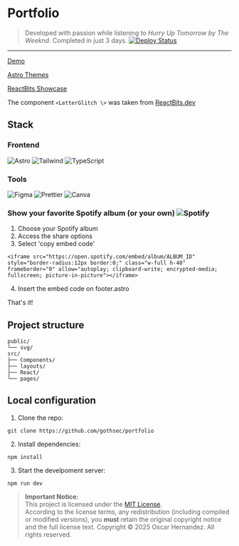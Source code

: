 # Portfolio
> Developed with passion while listening to _Hurry Up Tomorrow by The Weeknd_. Completed in just 3 days.
[![Deploy Status](https://img.shields.io/badge/Deploy-Vercel-black?style=flat&logo=vercel)](tu-url-deploy)

---

[Demo](https://ahmadridho.vercel.app/)

[Astro Themes](https://astro.build/themes/details/dark-minimal/)

[ReactBits Showcase](https://www.reactbits.dev/showcase) 

The component `<LetterGlitch \>` was taken from [ReactBits.dev](https://www.reactbits.dev/)

## **Stack**  
### **Frontend**  
![Astro](https://img.shields.io/badge/Astro-FF5D01?logo=astro&logoColor=white)
![Tailwind](https://img.shields.io/badge/Tailwind_CSS-38B2AC?logo=tailwind-css&logoColor=white)
![TypeScript](https://img.shields.io/badge/TypeScript-3178C6?logo=typescript&logoColor=white)

### **Tools**  
![Figma](https://img.shields.io/badge/Figma-F24E1E?logo=figma&logoColor=white)
![Prettier](https://img.shields.io/badge/Prettier-F7B93E?logo=prettier&logoColor=black)
![Canva](https://img.shields.io/badge/Canva-c900c3?logo=canva&logoColor=white)

### **Show your favorite Spotify album (or your own)** ![Spotify](https://img.shields.io/badge/Spotify-06cc1a?logo=spotify&logoColor=white)
1. Choose your Spotify album
2. Access the share options
3. Select 'copy embed code'
```
<iframe src="https://open.spotify.com/embed/album/ALBUM_ID" style="border-radius:12px border:0;" class="w-full h-40" frameborder="0" allow="autoplay; clipboard-write; encrypted-media; fullscreen; picture-in-picture"></iframe>
```
4. Insert the embed code on footer.astro

That's it!

## **Project structure**
```
public/
└── svg/
src/
├── Components/
├── layouts/
├── React/
└── pages/
```

## **Local configuration** 
1. Clone the repo:  
```
git clone https://github.com/gothsec/portfolio
```
2. Install dependencies:
```  
npm install
```
3. Start the develpoment server:
```  
npm run dev
```

> **Important Notice:**  
> This project is licensed under the [MIT License](https://opensource.org/licenses/mit).  
> According to the license terms, any redistribution (including compiled or modified versions), you **must** retain the original copyright 
> notice and the full license text. Copyright © 2025 Oscar Hernandez. All rights reserved.
